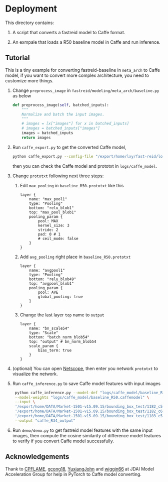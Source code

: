 # Deployment

This directory contains:

1. A script that converts a fastreid model to Caffe format.

2. An exmpale that loads a R50 baseline model in Caffe and run inference.

## Tutorial

This is a tiny example for converting fastreid-baseline in `meta_arch` to Caffe model, if you want to convert more complex architecture, you need to customize more things.

1. Change `preprocess_image` in `fastreid/modeling/meta_arch/baseline.py` as below

    ```python
    def preprocess_image(self, batched_inputs):
        """
        Normalize and batch the input images.
        """
        # images = [x["images"] for x in batched_inputs]
        # images = batched_inputs["images"]
        images = batched_inputs
        return images
    ```

2. Run `caffe_export.py` to get the converted Caffe model,

    ```bash
    python caffe_export.py --config-file "/export/home/lxy/fast-reid/logs/market1501/bagtricks_R50/config.yaml" --name "baseline_R50" --output "logs/caffe_model" --opts MODEL.WEIGHTS "/export/home/lxy/fast-reid/logs/market1501/bagtricks_R50/model_final.pth"
    ```

    then you can check the Caffe model and prototxt in `logs/caffe_model`.

3. Change `prototxt` following next three steps:

   1) Edit `max_pooling` in `baseline_R50.prototxt` like this

        ```prototxt
        layer {
            name: "max_pool1"
            type: "Pooling"
            bottom: "relu_blob1"
            top: "max_pool_blob1"
            pooling_param {
                pool: MAX
                kernel_size: 3
                stride: 2
                pad: 0 # 1
                # ceil_mode: false
            }
        }
        ```

   2) Add `avg_pooling` right place in `baseline_R50.prototxt`

        ```prototxt
        layer {
            name: "avgpool1"
            type: "Pooling"
            bottom: "relu_blob49"
            top: "avgpool_blob1"
            pooling_param {
                pool: AVE
                global_pooling: true
            }
        }
        ```

    3) Change the last layer `top` name to `output`

        ```prototxt
        layer {
            name: "bn_scale54"
            type: "Scale"
            bottom: "batch_norm_blob54"
            top: "output" # bn_norm_blob54
            scale_param {
                bias_term: true
            }
        }
        ```

4. (optional) You can open [Netscope](https://ethereon.github.io/netscope/quickstart.html), then enter you network `prototxt` to visualize the network.

5. Run `caffe_inference.py` to save Caffe model features with input images

   ```bash
    python caffe_inference.py --model-def "logs/caffe_model/baseline_R50.prototxt" \
    --model-weights "logs/caffe_model/baseline_R50.caffemodel" \
    --input \
    '/export/home/DATA/Market-1501-v15.09.15/bounding_box_test/1182_c5s3_015240_04.jpg' \
    '/export/home/DATA/Market-1501-v15.09.15/bounding_box_test/1182_c6s3_038217_01.jpg' \
    '/export/home/DATA/Market-1501-v15.09.15/bounding_box_test/1183_c5s3_006943_05.jpg' \
    --output "caffe_R34_output"
   ```

6. Run `demo/demo.py` to get fastreid model features with the same input images, then compute the cosine similarity of difference model features to verify if you convert Caffe model successfully.

## Acknowledgements

Thank to [CPFLAME](https://github.com/CPFLAME), [gcong18](https://github.com/gcong18), [YuxiangJohn](https://github.com/YuxiangJohn) and [wiggin66](https://github.com/wiggin66) at JDAI Model Acceleration Group for help in PyTorch to Caffe model converting.
